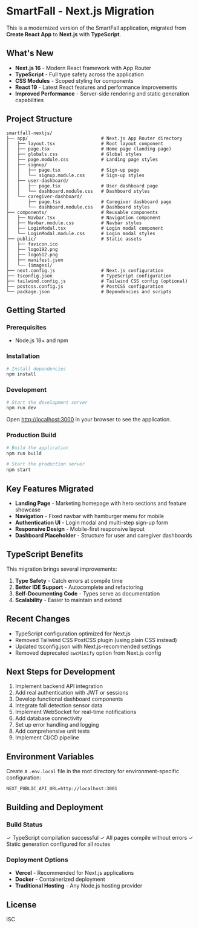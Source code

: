 # SmartFall - Next.js Migration

This is a modernized version of the SmartFall application, migrated from **Create React App** to **Next.js** with **TypeScript**.

## What's New

- **Next.js 16** - Modern React framework with App Router
- **TypeScript** - Full type safety across the application
- **CSS Modules** - Scoped styling for components
- **React 19** - Latest React features and performance improvements
- **Improved Performance** - Server-side rendering and static generation capabilities

## Project Structure

```
smartfall-nextjs/
├── app/                           # Next.js App Router directory
│   ├── layout.tsx                 # Root layout component
│   ├── page.tsx                   # Home page (landing page)
│   ├── globals.css                # Global styles
│   ├── page.module.css            # Landing page styles
│   ├── signup/
│   │   ├── page.tsx               # Sign-up page
│   │   └── signup.module.css      # Sign-up styles
│   ├── user-dashboard/
│   │   ├── page.tsx               # User dashboard page
│   │   └── dashboard.module.css   # Dashboard styles
│   └── caregiver-dashboard/
│       ├── page.tsx               # Caregiver dashboard page
│       └── dashboard.module.css   # Dashboard styles
├── components/                    # Reusable components
│   ├── Navbar.tsx                 # Navigation component
│   ├── Navbar.module.css          # Navbar styles
│   ├── LoginModal.tsx             # Login modal component
│   └── LoginModal.module.css      # Login modal styles
├── public/                        # Static assets
│   ├── favicon.ico
│   ├── logo192.png
│   ├── logo512.png
│   ├── manifest.json
│   └── [images]/
├── next.config.js                 # Next.js configuration
├── tsconfig.json                  # TypeScript configuration
├── tailwind.config.js             # Tailwind CSS config (optional)
├── postcss.config.js              # PostCSS configuration
└── package.json                   # Dependencies and scripts
```

## Getting Started

### Prerequisites

- Node.js 18+ and npm

### Installation

```bash
# Install dependencies
npm install
```

### Development

```bash
# Start the development server
npm run dev
```

Open [http://localhost:3000](http://localhost:3000) in your browser to see the application.

### Production Build

```bash
# Build the application
npm run build

# Start the production server
npm start
```

## Key Features Migrated

- **Landing Page** - Marketing homepage with hero sections and feature showcase
- **Navigation** - Fixed navbar with hamburger menu for mobile
- **Authentication UI** - Login modal and multi-step sign-up form
- **Responsive Design** - Mobile-first responsive layout
- **Dashboard Placeholder** - Structure for user and caregiver dashboards

## TypeScript Benefits

This migration brings several improvements:

1. **Type Safety** - Catch errors at compile time
2. **Better IDE Support** - Autocomplete and refactoring
3. **Self-Documenting Code** - Types serve as documentation
4. **Scalability** - Easier to maintain and extend

## Recent Changes

- TypeScript configuration optimized for Next.js
- Removed Tailwind CSS PostCSS plugin (using plain CSS instead)
- Updated tsconfig.json with Next.js-recommended settings
- Removed deprecated `swcMinify` option from Next.js config

## Next Steps for Development

1. Implement backend API integration
2. Add real authentication with JWT or sessions
3. Develop functional dashboard components
4. Integrate fall detection sensor data
5. Implement WebSocket for real-time notifications
6. Add database connectivity
7. Set up error handling and logging
8. Add comprehensive unit tests
9. Implement CI/CD pipeline

## Environment Variables

Create a `.env.local` file in the root directory for environment-specific configuration:

```
NEXT_PUBLIC_API_URL=http://localhost:3001
```

## Building and Deployment

### Build Status

✓ TypeScript compilation successful
✓ All pages compile without errors
✓ Static generation configured for all routes

### Deployment Options

- **Vercel** - Recommended for Next.js applications
- **Docker** - Containerized deployment
- **Traditional Hosting** - Any Node.js hosting provider

## License

ISC
